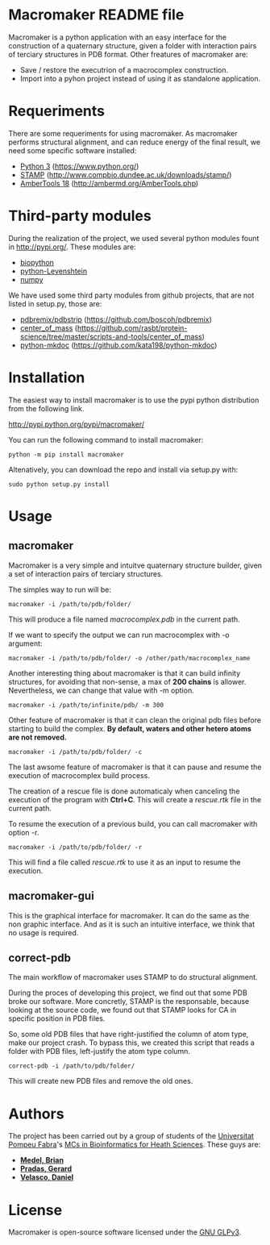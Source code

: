Macromaker README file
======================

Macromaker is a python application with an easy interface for the construction of a quaternary structure, given a folder with interaction pairs of terciary structures in PDB format. Other freatures of macromaker are:

- Save / restore the executrion of a macrocomplex construction.
- Import into a pyhon project instead of using it as standalone application. 

Requeriments
============

There are some requeriments for using macromaker. As macromaker performs structural alignment, and can reduce energy of the final result, we need some specific software installed:

- [Python 3](https://www.python.org/) (https://www.python.org/)
- [STAMP](http://www.compbio.dundee.ac.uk/downloads/stamp/) (http://www.compbio.dundee.ac.uk/downloads/stamp/)
- [AmberTools 18](http://ambermd.org/AmberTools.php) (http://ambermd.org/AmberTools.php)

Third-party modules
===================

During the realization of the project, we used several python modules fount in http://pypi.org/. These modules are:

- [biopython](https://pypi.org/project/biopython/)
- [python-Levenshtein](https://pypi.org/project/python-Levenshtein/)
- [numpy](https://pypi.org/project/numpy/)

We have used some third party modules from github projects, that are not listed in setup.py, those are:

- [pdbremix/pdbstrip](https://github.com/boscoh/pdbremix) (https://github.com/boscoh/pdbremix)
- [center_of_mass](https://github.com/rasbt/protein-science/tree/master/scripts-and-tools/center_of_mass) (https://github.com/rasbt/protein-science/tree/master/scripts-and-tools/center_of_mass)
- [python-mkdoc](https://github.com/kata198/python-mkdoc) (https://github.com/kata198/python-mkdoc)


Installation
============

The easiest way to install macromaker is to use the pypi python distribution from the following link.

http://pypi.python.org/pypi/macromaker/


You can run the following command to install macromaker:

    python -m pip install macromaker

Altenatively, you can download the repo and install via setup.py with:

    sudo python setup.py install

Usage
===== 

## macromaker

Macromaker is a very simple and intuitve quaternary structure builder, given a set of interaction pairs of terciary structures. 

The simples way to run will be:

    macromaker -i /path/to/pdb/folder/

This will produce a file named _macrocomplex.pdb_ in the current path.

If we want to specify the output we can run macrocomplex with -o argument:

    macromaker -i /path/to/pdb/folder/ -o /other/path/macrocomplex_name

Another interesting thing about macromaker is that it can build infinity structures, for avoiding that non-sense, a max of __200 chains__ is allower. Nevertheless, we can change that value with -m option.

    macromaker -i /path/to/infinite/pdb/ -m 300

Other feature of macromaker is that it can clean the original pdb files before starting to build the complex. __By default, waters and other hetero atoms are not removed.__

    macromaker -i /path/to/pdb/folder/ -c

The last awsome feature of macromaker is that it can pause and resume the execution of macrocomplex build process.

The creation of a rescue file is done automaticaly when canceling the execution of the program with __Ctrl+C__. This will create a _rescue.rtk_ file in the current path.

To resume the execution of a previous build, you can call macromaker with option -r.

    macromaker -i /path/to/pdb/folder/ -r

This will find a file called _rescue.rtk_ to use it as an input to resume the execution.

## macromaker-gui

This is the graphical interface for macromaker. It can do the same as the non graphic interface. And as it is such an intuitive interface, we think that no usage is required.

## correct-pdb

The main workflow of macromaker uses STAMP to do structural alignment.

During the proces of developing this project, we find out that some PDB broke our software. More concretly, STAMP is the responsable, because looking at the source code, we found out that STAMP looks for CA in specific position in PDB files.
  
So, some old PDB files that have right-justified the column of atom type, make our project crash. To bypass this, we created this script that reads a folder with PDB files, left-justify the atom type column.

    correct-pdb -i /path/to/pdb/folder/

This will create new PDB files and remove the old ones.

Authors
=======

The project has been carried out by a group of students of the [Universitat Pompeu Fabra](https://www.upf.edu/)'s [MCs in Bioinformatics for Heath Sciences](https://www.upf.edu/web/bioinformatics/). These guys are:

- **[Medel, Brian](https://www.linkedin.com/in/brian-medel-lacruz-480327172/)**
- **[Pradas, Gerard](https://www.linkedin.com/in/gpradas/)**
- **[Velasco, Daniel]()**


License
=======

Macromaker is open-source software licensed under the [GNU GLPv3](https://opensource.org/licenses/GPL-3.0).
